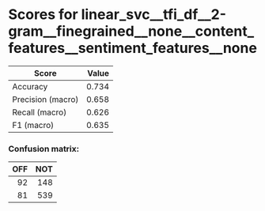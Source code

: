 # Scores for linear_svc__tfi_df__2-gram__finegrained__none__content_features__sentiment_features__none
|      Score      |Value|
|-----------------|----:|
|Accuracy         |0.734|
|Precision (macro)|0.658|
|Recall (macro)   |0.626|
|F1 (macro)       |0.635|

### Confusion matrix:
|OFF|NOT|
|--:|--:|
| 92|148|
| 81|539|
